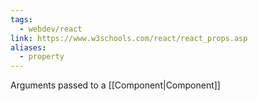 ```yaml
---
tags:
  - webdev/react
link: https://www.w3schools.com/react/react_props.asp
aliases:
  - property
---
```

Arguments passed to a [[Component|Component]]
